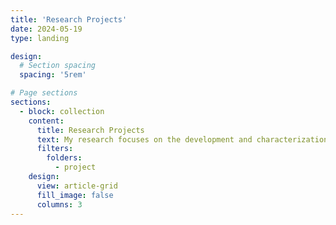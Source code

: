 ```yaml
---
title: 'Research Projects'
date: 2024-05-19
type: landing

design:
  # Section spacing
  spacing: '5rem'

# Page sections
sections:
  - block: collection
    content:
      title: Research Projects
      text: My research focuses on the development and characterization of novel materials for various applications, with an emphasis on understanding structure-property relationships. Here are some of my key research projects.
      filters:
        folders:
          - project
    design:
      view: article-grid
      fill_image: false
      columns: 3
---
```

